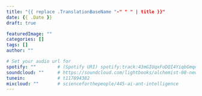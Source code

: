 ```yaml
---
title: "{{ replace .TranslationBaseName "-" " " | title }}"
date: {{ .Date }}
draft: true

featuredImage: ""
categories: []
tags: []
author: ""

# Set your audio url for
spotify: ""        # (Spotify URI) spotify:track:43mGIUqxFoDQI4YiqbGmqd
soundcloud: ""     # https://soundcloud.com/lightbooks/alchemist-08-new-world-order-snip
tunein:            # t117894382
mixcloud: ""       # scienceforthepeople/445-ai-ant-intelligence
---
```


